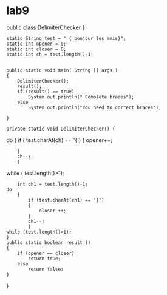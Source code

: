 # lab9
public class DelimiterChecker {
	
	static String test = " { bonjour les amis}";
	static int opener = 0;
	static int closer = 0;	
	static int ch = test.length()-1;
	
	
	public static void main( String [] args )
	{
		DelimiterChecker();
		result();
		if (result() == true)
			System.out.println(" Complete braces");
		else
			System.out.println("You need to correct braces");
			
	}

	private static void DelimiterChecker() {
		
do 
		{
		if ( test.charAt(ch) == '{')
		{	opener++;
			
		}
		ch--;
		}
while ( test.length()>1);
		
		int ch1 = test.length()-1;
	do 	
		{
			if (test.charAt(ch1) == '}')
			{
				closer ++;	
			}
			ch1--;
			}	
	while (test.length()>1);
	}
	public static boolean result ()
	{
		if (opener == closer)
			return true;
		else
			return false;		
	}
	
	
}
